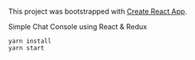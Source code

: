This project was bootstrapped with [Create React App](https://github.com/facebookincubator/create-react-app).

Simple Chat Console using React & Redux

```
yarn install
yarn start
```
